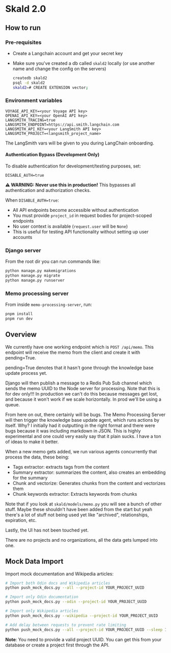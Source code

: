 # Skald 2.0

## How to run

### Pre-requisites

- Create a Langchain account and get your secret key
- Make sure you've created a db called `skald2` locally (or use another name and change the config on the servers)

    ```sh
    createdb skald2
    psql -d skald2
    skald2=# CREATE EXTENSION vector;
    ```


### Environment variables

```
VOYAGE_API_KEY=<your Voyage API key>
OPENAI_API_KEY=<your OpenAI API key>
LANGSMITH_TRACING=true
LANGSMITH_ENDPOINT=https://api.smith.langchain.com
LANGSMITH_API_KEY=<your LangSmith API key>
LANGSMITH_PROJECT=<langsmith_project_name>
```

The LangSmith vars will be given to you during LangChain onboarding.

#### Authentication Bypass (Development Only)

To disable authentication for development/testing purposes, set:

```
DISABLE_AUTH=true
```

**⚠️ WARNING: Never use this in production!** This bypasses all authentication and authorization checks.

When `DISABLE_AUTH=true`:
- All API endpoints become accessible without authentication
- You must provide `project_id` in request bodies for project-scoped endpoints
- No user context is available (`request.user` will be `None`)
- This is useful for testing API functionality without setting up user accounts


### Django server

From the root dir you can run commands like:

```sh
python manage.py makemigrations
python manage.py migrate
python manage.py runserver
```


### Memo processing server

From inside `memo-processing-server`, run:

```sh
pnpm install
pnpm run dev
```

## Overview

We currently have one working endpoint which is `POST /api/memo`. This endpoint will receive the memo from the client and create it with pending=True.

pending=True denotes that it hasn't gone through the knowledge base update process yet.

Django will then publish a message to a Redis Pub Sub channel which sends the memo UUID to the Node server for processing. Note that this is for dev only!!! In production we can't do this because messages get lost, and because it won't work if we scale horizontally. In prod we'll be using a queue.

From here on out, there certainly will be bugs. The Memo Processing Server will then trigger the knowledge base update agent, which runs actions by itself. Why? I initially had it outputting in the right format and there were bugs because it was including markdown in JSON. This is highly experimental and one could very easily say that it plain sucks. I have a ton of ideas to make it better.

When a new memo gets added, we run various agents concurrently that process the data, these being:

- Tags extractor: extracts tags from the content
- Summary extractor: summarizes the content, also creates an embedding for the summary
- Chunk and vectorize: Generates chunks from the content and vectorizes them
- Chunk keywords extractor: Extracts keywords from chunks

Note that if you look at `skald/models/memo.py` you will see a bunch of other stuff. Maybe these shouldn't have been added from the start but yeah there's a lot of stuff not being used yet like "archived", relationships, expiration, etc.

Lastly, the UI has not been touched yet.

There are no projects and no organizations, all the data gets lumped into one.

## Mock Data Import

Import mock documentation and Wikipedia articles:

```sh
# Import both Odin docs and Wikipedia articles
python push_mock_docs.py --all --project-id YOUR_PROJECT_UUID

# Import only Odin documentation
python push_mock_docs.py --odin --project-id YOUR_PROJECT_UUID

# Import only Wikipedia articles  
python push_mock_docs.py --wikipedia --project-id YOUR_PROJECT_UUID

# Add delay between requests to prevent rate limiting
python push_mock_docs.py --all --project-id YOUR_PROJECT_UUID --sleep 1.0
```

**Note**: You need to provide a valid project UUID. You can get this from your database or create a project first through the API. 